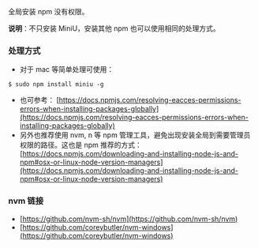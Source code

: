 全局安装 npm 没有权限。

**说明**：不只安装 MiniU，安装其他 npm 也可以使用相同的处理方式。

### 处理方式

- 对于 mac 等简单处理可使用：
```shell
$ sudo npm install miniu -g
```

- 也可参考： [https://docs.npmjs.com/resolving-eacces-permissions-errors-when-installing-packages-globally](https://docs.npmjs.com/resolving-eacces-permissions-errors-when-installing-packages-globally)
- 另外也推荐使用 nvm, n 等 npm 管理工具，避免出现安装全局到需要管理员权限的路径。这也是 npm 推荐的方式：[https://docs.npmjs.com/downloading-and-installing-node-js-and-npm#osx-or-linux-node-version-managers](https://docs.npmjs.com/downloading-and-installing-node-js-and-npm#osx-or-linux-node-version-managers)

### nvm 链接

- [https://github.com/nvm-sh/nvm](https://github.com/nvm-sh/nvm)
- [https://github.com/coreybutler/nvm-windows](https://github.com/coreybutler/nvm-windows)
